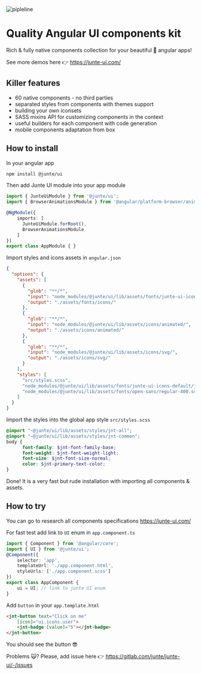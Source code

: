 ![pipleline](https://gitlab.com/junte/junte-ui/badges/master/pipeline.svg)
# Quality Angular UI components kit
Rich & fully native components collection for your beautiful 🤩 angular apps! 

See more demos here 👉 https://junte-ui.com/

## Killer features
* 60 native components - no third parties
* separated styles from components with themes support
* building your own iconsets
* SASS mixins API for customizing components in the context
* useful builders for each component with code generation
* mobile components adaptation from box

## How to install
In your angular app
```bash
npm install @junte/ui
```
Then add Junte UI module into your app module
```typescript
import { JunteUiModule } from '@junte/ui';
import { BrowserAnimationsModule } from '@angular/platform-browser/animations';

@NgModule({
    imports: [
      JunteUiModule.forRoot(), 
      BrowserAnimationsModule
    ]
})
export class AppModule { }
```
Import styles and icons assets in `angular.json`
```json
{
  "options": {
    "assets": [
      {
        "glob": "**/*",
        "input": "node_modules/@junte/ui/lib/assets/fonts/junte-ui-icons-default/",
        "output": "./assets/fonts/icons/"
      },
      {
        "glob": "**/*",
        "input": "node_modules/@junte/ui/lib/assets/icons/animated/",
        "output": "./assets/icons/animated/"
      },
      {
        "glob": "**/*",
        "input": "node_modules/@junte/ui/lib/assets/icons/svg/",
        "output": "./assets/icons/svg/"
      }
    ],
    "styles": [
      "src/styles.scss",
      "node_modules/@junte/ui/lib/assets/fonts/junte-ui-icons-default/junte-ui-icons-default-font.scss",
      "node_modules/@junte/ui/lib/assets/fonts/open-sans/regular-400.scss"
    ]
  }
}
```

Import the styles into the global app style `src/styles.scss`
```scss
@import "~@junte/ui/lib/assets/styles/jnt-all";
@import "~@junte/ui/lib/assets/styles/jnt-common";
body {
      font-family: $jnt-font-family-base;
      font-weight: $jnt-font-weight-light;
      font-size: $jnt-font-size-normal;
      color: $jnt-primary-text-color;
}
```
Done! It is a very fast but rude installation with importing all components & assets.

## How to try
You can go to research all components specifications https://junte-ui.com/

For fast test add link to `UI` enum in `app.component.ts`
```typescript
import { Component } from '@angular/core';
import { UI } from '@junte/ui';
@Component({
    selector: 'app',
    templateUrl: './app.component.html',
    styleUrls: ['./app.component.scss']
})
export class AppComponent {
    ui = UI; // link to junte UI enum
}
```

Add `button` in your `app.template.html`

```html
<jnt-button text="Click on me"
    [icon]="ui.icons.user">
    <jnt-badge [value]="5"></jnt-badge>
</jnt-button>
```

You should see the button 😎

Problems 🙀? Please, add issue here 👉 https://gitlab.com/junte/junte-ui/-/issues
